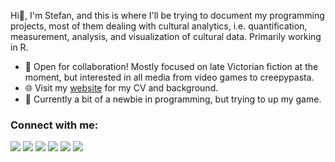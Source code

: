 

Hi👋, I'm Stefan, and this is where I'll be trying to document my programming projects, most of them dealing with cultural analytics, i.e. quantification, measurement, analysis, and visualization of cultural data. Primarily working in R.

- 🤝 Open for collaboration! Mostly focused on late Victorian fiction at the moment, but interested in all media from video games to creepypasta.
- 🌐 Visit my [website](https://stefanveleski.com) for my CV and background.
- 🌱 Currently a bit of a newbie in programming, but trying to up my game.
### Connect with me:

[<img src="https://img.shields.io/badge/website-%2311B48A.svg?&style=for-the-badge&logo=googlescholar&logoColor=white"/>](https://stefanveleski.com)
[<img src="https://img.shields.io/badge/twitter-%231DA1F2.svg?&style=for-the-badge&logo=twitter&logoColor=white" />](https://twitter.com/StefanVeleski)
[<img src="https://img.shields.io/badge/linkedin-%230077B5.svg?&style=for-the-badge&logo=linkedin&logoColor=white" />](https://www.linkedin.com/in/stefan-veleski-4aaa9657/)
[<img src="https://img.shields.io/badge/google scholar-%234285F4.svg?&style=for-the-badge&logo=googlescholar&logoColor=white"/>](https://scholar.google.com/citations?user=Jxie_8gAAAAJ&hl=en&oi=ao) 
[<img src="https://img.shields.io/badge/Research Gate-%2300CCBB.svg?&style=for-the-badge&logo=googlescholar&logoColor=white"/>](https://www.researchgate.net/profile/Stefan_Veleski)
[<img src="https://img.shields.io/badge/Academia-%2341454A.svg?&style=for-the-badge&logo=googlescholar&logoColor=white"/>](https://muni.academia.edu/StefanVeleski)
